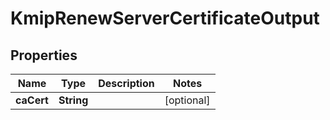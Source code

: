 

# KmipRenewServerCertificateOutput

## Properties

Name | Type | Description | Notes
------------ | ------------- | ------------- | -------------
**caCert** | **String** |  |  [optional]



